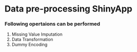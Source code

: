 # Data pre-processing ShinyApp
### Following opertaions can be performed
1. Missing Value Imputation
2. Data Transformation 
3. Dummy Encoding
